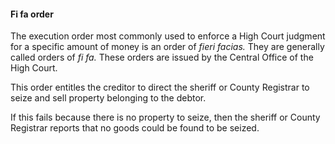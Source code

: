 ####  **Fi fa order**

The execution order most commonly used to enforce a High Court judgment for a
specific amount of money is an order of _fieri facias._ They are generally
called orders of _fi fa._ These orders are issued by the Central Office of the
High Court.

This order entitles the creditor to direct the sheriff or County Registrar to
seize and sell property belonging to the debtor.

If this fails because there is no property to seize, then the sheriff or
County Registrar reports that no goods could be found to be seized.
